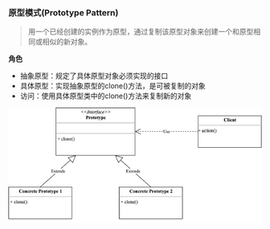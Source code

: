 ### 原型模式(Prototype Pattern)

> 用一个已经创建的实例作为原型，通过复制该原型对象来创建一个和原型相同或相似的新对象。

**角色**

- 抽象原型：规定了具体原型对象必须实现的接口
- 具体原型：实现抽象原型的clone()方法，是可被复制的对象
- 访问：使用具体原型类中的clone()方法来复制新的对象

![](./prototype.png)